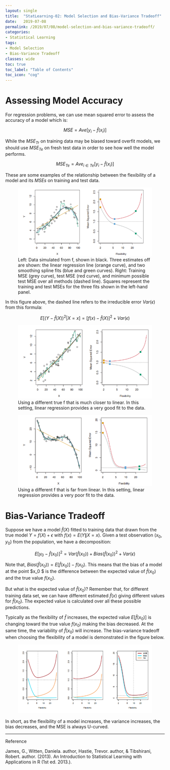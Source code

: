 ```yaml
---
layout: single
title:  "StatLearning-02: Model Selection and Bias-Variance Tradeoff"
date:   2019-07-08
permalink: /2019/07/08/model-selection-and-bias-variance-tradeoff/
categories: 
- Statistical Learning
tags:
- Model Selection
- Bias-Variance Tradeoff
classes: wide
toc: true
toc_label: "Table of Contents"
toc_icon: "cog"
---
```


# Assessing Model Accuracy

For regression problems, we can use mean squared error to assess the accuracy of a model which is:

$$MSE = Ave[y_i - \hat{f}(x_i)]$$

While the $MSE_{Tr}$ on training data may be biased toward overfit models, we should use $MSE_{Te}$ on fresh test data in order to see how well the model performs.

$$MSE_{Te} = Ave_{i \in Te}[y_i - \hat{f}(x_i)]$$

These are some examples of the relationship between the flexibility of a model and its $MSEs$ on training and test data.

<figure>
	<img src="https://github.com/datasciblog/datasciblog.github.io/blob/master/_posts/images/2019-07-08-model-selection-and-bias-variance-tradeoff/1.png?raw=true">
	<figcaption>Left: Data simulated from f, shown in black. Three estimates off are shown: the linear regression line (orange curve), and two smoothing spline fits (blue and green curves). Right: Training MSE (grey curve), test MSE (red curve), and minimum possible test MSE over all methods (dashed line). Squares represent the training and test MSEs for the three fits shown in the left-hand panel.</figcaption>
</figure>

In this figure above, the dashed line refers to the irreducible error $Var(\epsilon)$ from this formula:

$$E[(Y- \hat{f}(X))^2 | X=x] = [f(x) - \hat{f}(X)]^2 + Var(\epsilon)$$

<figure>
	<img src="https://github.com/datasciblog/datasciblog.github.io/blob/master/_posts/images/2019-07-08-model-selection-and-bias-variance-tradeoff/2.png?raw=true">
	<figcaption>Using a different true f that is much closer to linear. In this setting, linear regression provides a very good fit to the data.</figcaption>
</figure>

<figure>
	<img src="https://github.com/datasciblog/datasciblog.github.io/blob/master/_posts/images/2019-07-08-model-selection-and-bias-variance-tradeoff/3.png?raw=true">
	<figcaption>Using a different f that is far from linear. In this setting, linear regression provides a very poor fit to the data.</figcaption>
</figure>

# Bias-Variance Tradeoff

Suppose we have a model $\hat{f}(X)$ fitted to training data that drawn from the true model $Y = f(X) + \epsilon$ with $f(x) = E(Y \|X=x)$. Given a test observation $(x_0, y_0)$ from the population, we have a decomposition:

$$E[y_0 - \hat{f}(x_0)]^2 = Var(\hat{f}(x_0)) + Bias(\hat{f}(x_0))^2 + Var(\epsilon)$$

Note that, $Bias(\hat{f}(x_0)) = E[\hat{f}(x_0)] - f(x_0)$. This means that the bias of a model at the point $x_0 $ is the difference between the expected value of $\hat{f}(x_0)$ and the true value $f(x_0)$.

But what is the expected value of $\hat{f}(x_0)$? Remember that, for different training data set, we can have different estimated $\hat{f}(x)$ giving different values for $\hat{f}(x_0)$. The expected value is calculated over all these possible predictions.

Typically as the flexibility of $\hat{f}$ increases, the expected value $E[\hat{f}(x_0)]$ is changing toward the true value $f(x_0)$ making the bias decreased. At the same time, the variability of $\hat{f}(x_0)$ will increase. The bias-variance tradeoff when choosing the flexibility of a model is demonstrated in the figure below.

<figure>
	<img src="https://github.com/datasciblog/datasciblog.github.io/blob/master/_posts/images/2019-07-08-model-selection-and-bias-variance-tradeoff/4.png?raw=true">
</figure>

In short, as the flexibility of a model increases, the variance increases, the bias decreases, and the MSE is always U-curved.

***
Reference

James, G., Witten, Daniela. author, Hastie, Trevor. author, & Tibshirani, Robert. author. (2013). An Introduction to Statistical Learning with Applications in R (1st ed. 2013.).
